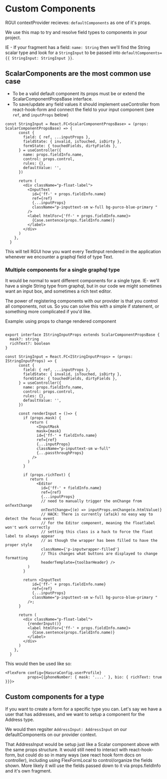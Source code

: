 # Custom Components

RGUI contextProvider recieves: `defaultComponents` as one of it's props.

We use this map to try and resolve field types to components in your project.

IE - If your fragment has a field: `name: String` then we'll find the String scalar type and look for a `StringInput` to be passed into `defaultComponents={{ StringInput: StringInput }}`.

## ScalarComponents are the most common use case

- To be a valid default component its props must be or extend the ScalarComponentPropsBase interface.
- To save/update any field values it should implement useController from react-hook-form and connect the field to your input component (see `ref`, and `inputProps` below)

```tsx
const StringInput = React.FC<ScalarComponentPropsBase> = (props: ScalarComponentPropsBase) => {
      const {
        field: { ref, ...inputProps },
        fieldState: { invalid, isTouched, isDirty },
        formState: { touchedFields, dirtyFields },
      } = useController({
        name: props.fieldInfo.name,
        control: props.control,
        rules: {},
        defaultValue: '',
      })

      return (
        <div className="p-float-label">
          <InputText
            id={'ff-' + props.fieldInfo.name}
            ref={ref}
            {...inputProps}
            className="p-inputtext-sm w-full bg-purco-blue-primary "
          />
          <label htmlFor={'ff-' + props.fieldInfo.name}>
            {Case.sentence(props.fieldInfo.name)}
          </label>
        </div>
      )
    },
  }
```

This will tell RGUI how you want every TextInput rendered in the application whenever we encounter a graphql field of type Text.

### Multiple components for a single graphql type

It would be normal to want different components for a single type. IE- we'll have a single String type from graphql, but in our code we might sometimes want an input box, and sometimes a rich text editor.

The power of registering components with our provider is that you control all components, not us. So you can solve this with a simple if statement, or something more complicated if you'd like.

Example: using props to change rendered component

```tsx

export interface IStringInputProps extends ScalarComponentPropsBase {
  mask?: string
  richText?: boolean
}

const StringInput = React.FC<IStringInputProps> = (props: IStringInputProps) => {
      const {
        field: { ref, ...inputProps },
        fieldState: { invalid, isTouched, isDirty },
        formState: { touchedFields, dirtyFields },
      } = useController({
        name: props.fieldInfo.name,
        control: props.control,
        rules: {},
        defaultValue: '',
      })

      const renderInput = ()=> {
        if (props.mask) {
           return (
              <InputMask
              mask={mask}
              id={'ff-' + fieldInfo.name}
              ref={ref}
              {...inputProps}
              className="p-inputtext-sm w-full"
              {...passthroughProps}
            />
          )
        }

        if (props.richText) {
           return (
              <Editor
                id={'ff-' + fieldInfo.name}
                ref={ref}
                {...inputProps}
                // need to manually trigger the onChange from onTextChange
                onTextChange={(e) => inputProps.onChange(e.htmlValue)}
                // HACK: There is currently (afaik) no easy way to detect the focus event
                // for the Editor component, meaning the floatlabel won't work correctly
                // setting this class is a hack to force the float label to always appear
                // as though the wrapper has been filled to have the proper style
                className={'p-inputwrapper-filled'}
                // This changes what buttons are displayed to change formatting
                headerTemplate={toolbarHeader} />
          )
        }
        
        return <InputText
            id={'ff-' + props.fieldInfo.name}
            ref={ref}
            {...inputProps}
            className="p-inputtext-sm w-full bg-purco-blue-primary "
          />;
      }

      return (
        <div className="p-float-label">
          {renderInput()}
          <label htmlFor={'ff-' + props.fieldInfo.name}>
            {Case.sentence(props.fieldInfo.name)}
          </label>
        </div>
      )
    },
  }
```

This would then be used like so:
```tsx
<FlexForm config={HasuraConfig.userProfile} 
          props={{phoneNumber: { mask: '....' }, bio: { richText: true }}}>

```


## Custom components for a type

If you want to create a form for a specific type you can.  Let's say we have a user that has addresses, and we want to setup a component for the Address type.

We would then regsiter `AddressInput: AddressInput` on our defaultComponents on our provider context.

That AddressInput would be setup just like a Scalar component above with the same props structure.  It would still need to interact with react-hook-form, but could do so in many ways (see react hook form docs on controller), including using FlexFormLocal to control/organize the fields shown.  More likely it will use the fields passed down to it via props.fieldInfo and it's own fragment.